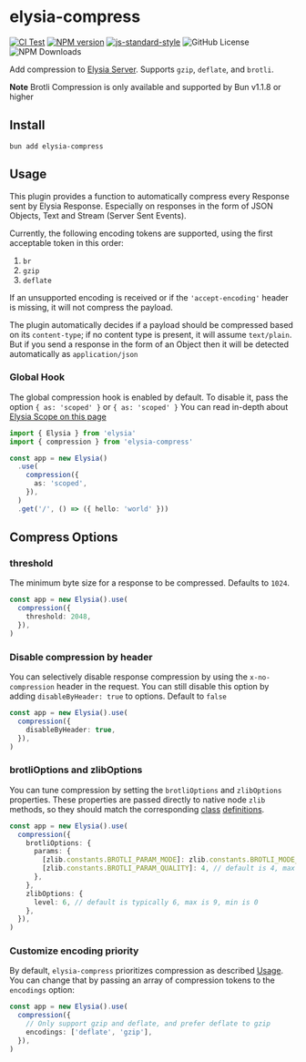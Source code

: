 # elysia-compress

[![CI Test](https://github.com/vermaysha/elysia-compress/actions/workflows/ci.yml/badge.svg)](https://github.com/vermaysha/elysia-compress/actions/workflows/ci.yml)
[![NPM version](https://img.shields.io/npm/v/elysia-compress.svg?style=flat)](https://www.npmjs.com/package/elysia-compress)
[![js-standard-style](https://img.shields.io/badge/code%20style-standard-brightgreen.svg?style=flat)](https://standardjs.com/)
![GitHub License](https://img.shields.io/github/license/vermaysha/elysia-compress?style=flat)
![NPM Downloads](https://img.shields.io/npm/dy/elysia-compress?style=flat)


Add compression to [Elysia Server](https://elysiajs.com/essential/handler.html#response). Supports `gzip`, `deflate`, and `brotli`.

**Note** Brotli Compression is only available and supported by Bun v1.1.8 or higher

## Install

```
bun add elysia-compress
```

## Usage

This plugin provides a function to automatically compress every Response sent by Elysia Response.
Especially on responses in the form of JSON Objects, Text and Stream (Server Sent Events).

Currently, the following encoding tokens are supported, using the first acceptable token in this order:

1. `br`
2. `gzip`
3. `deflate`

If an unsupported encoding is received or if the `'accept-encoding'` header is missing, it will not compress the payload.

The plugin automatically decides if a payload should be compressed based on its `content-type`; if no content type is present, it will assume `text/plain`. But if you send a response in the form of an Object then it will be detected automatically as `application/json`

### Global Hook

The global compression hook is enabled by default. To disable it, pass the option `{ as: 'scoped' }` or `{ as: 'scoped' }` You can read in-depth about [Elysia Scope on this page](https://elysiajs.com/essential/scope.html)

```typescript
import { Elysia } from 'elysia'
import { compression } from 'elysia-compress'

const app = new Elysia()
  .use(
    compression({
      as: 'scoped',
    }),
  )
  .get('/', () => ({ hello: 'world' }))
```

## Compress Options

### threshold

The minimum byte size for a response to be compressed. Defaults to `1024`.

```typescript
const app = new Elysia().use(
  compression({
    threshold: 2048,
  }),
)
```

### Disable compression by header

You can selectively disable response compression by using the `x-no-compression` header in the request.
You can still disable this option by adding `disableByHeader: true` to options. Default to `false`

```typescript
const app = new Elysia().use(
  compression({
    disableByHeader: true,
  }),
)
```

### brotliOptions and zlibOptions

You can tune compression by setting the `brotliOptions` and `zlibOptions` properties. These properties are passed directly to native node `zlib` methods, so they should match the corresponding [class](https://nodejs.org/api/zlib.html#zlib_class_brotlioptions) [definitions](https://nodejs.org/api/zlib.html#zlib_class_options).

```typescript
const app = new Elysia().use(
  compression({
    brotliOptions: {
      params: {
        [zlib.constants.BROTLI_PARAM_MODE]: zlib.constants.BROTLI_MODE_TEXT, // useful for APIs that primarily return text
        [zlib.constants.BROTLI_PARAM_QUALITY]: 4, // default is 4, max is 11, min is 0
      },
    },
    zlibOptions: {
      level: 6, // default is typically 6, max is 9, min is 0
    },
  }),
)
```

### Customize encoding priority

By default, `elysia-compress` prioritizes compression as described [Usage](#usage). You can change that by passing an array of compression tokens to the `encodings` option:

```typescript
const app = new Elysia().use(
  compression({
    // Only support gzip and deflate, and prefer deflate to gzip
    encodings: ['deflate', 'gzip'],
  }),
)
```
